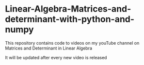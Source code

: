 # Linear-Algebra-Matrices-and-determinant-with-python-and-numpy
This repository contains code to videos on my youTube channel on Matrices and Determinant in Linear Algebra

It will be updated after every new video is released
